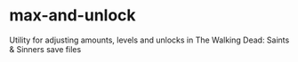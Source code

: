 # max-and-unlock
Utility for adjusting amounts, levels and unlocks in The Walking Dead: Saints &amp; Sinners save files
